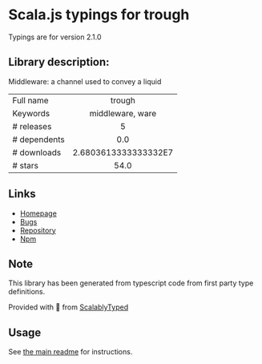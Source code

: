 
# Scala.js typings for trough

Typings are for version 2.1.0

## Library description:
Middleware: a channel used to convey a liquid

|                    |                 |
| ------------------ | :-------------: |
| Full name          | trough |
| Keywords           | middleware, ware |
| # releases         | 5 |
| # dependents       | 0.0 |
| # downloads        | 2.6803613333333332E7 |
| # stars            | 54.0 |

## Links
- [Homepage](https://github.com/wooorm/trough#readme)
- [Bugs](https://github.com/wooorm/trough/issues)
- [Repository](https://github.com/wooorm/trough)
- [Npm](https://www.npmjs.com/package/trough)
    


## Note
This library has been generated from typescript code from first party type definitions.

Provided with :purple_heart: from [ScalablyTyped](https://github.com/oyvindberg/ScalablyTyped)

## Usage
See [the main readme](../../readme.md) for instructions.


